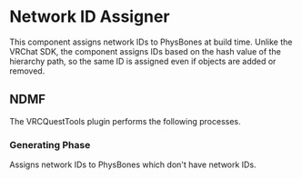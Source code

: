 # Network ID Assigner

This component assigns network IDs to PhysBones at build time.
Unlike the VRChat SDK, the component assigns IDs based on the hash value of the hierarchy path, so the same ID is assigned even if objects are added or removed.

## NDMF

The VRCQuestTools plugin performs the following processes.

### Generating Phase

Assigns network IDs to PhysBones which don't have network IDs.
